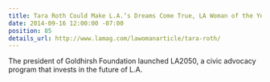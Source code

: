 ```yaml
---
title: Tara Roth Could Make L.A.’s Dreams Come True, LA Woman of the Year, LA Magazine
date: 2014-09-16 12:00:00 -07:00
position: 85
details_url: http://www.lamag.com/lawomanarticle/tara-roth/
---
```


The president of Goldhirsh Foundation launched LA2050, a civic advocacy program that invests in the future of L.A.

